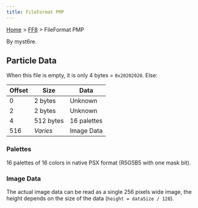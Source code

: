 ```yaml
---
title: FileFormat PMP
---
```


[Home](../Main%20Page.md.md) > [FF8](../FF8.md) > FileFormat PMP

By myst6re.

## Particle Data

When this file is empty, it is only 4 bytes = `0x20202020`. Else:

| Offset | Size      | Data        |
|--------|-----------|-------------|
| 0      | 2 bytes   | Unknown     |
| 2      | 2 bytes   | Unknown     |
| 4      | 512 bytes | 16 palettes |
| 516    | *Varies*  | Image Data  |

### Palettes

16 palettes of 16 colors in native PSX format (R5G5B5 with one mask
bit).

### Image Data

The actual image data can be read as a single 256 pixels wide image, the
height depends on the size of the data (`height = dataSize / 128`).
